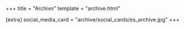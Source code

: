+++
title = "Archivo"
template = "archive.html"

[extra]
social_media_card = "archive/social_cards/es_archive.jpg"
+++

